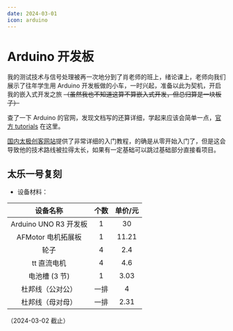 ```yaml
---
date: 2024-03-01
icon: arduino
---
```


# Arduino 开发板

我的测试技术与信号处理被再一次地分到了肖老师的班上，绪论课上，老师向我们展示了往年学生用 Arduino 开发板做的小车，一时兴起，准备以此为契机，开启我的嵌入式开发之旅 ~~（虽然我也不知道这算不算嵌入式开发，但总归算是一块板子）~~

查了一下 Arduino 的官网，发现文档写的还算详细，学起来应该会简单一点，[官方 tutorials](https://docs.arduino.cc/) 在这里。

[国内太极创客网站](http://www.taichi-maker.com/)提供了非常详细的入门教程，的确是从零开始入门了，但是这会导致他的技术路线被拉得太长，如果有一定基础可以跳过基础部分直接看项目。

## 太乐一号复刻

- 设备材料：

|       设备名称        | 个数 | 单价/元 |
| :-------------------: | :--: | :-----: |
| Arduino UNO R3 开发板 |  1   |   30    |
|  AFMotor 电机拓展板   |  1   |  11.21  |
|         轮子          |  4   |   2.4   |
|      tt 直流电机      |  4   |   4.6   |
|        电池槽 (3 节)         |  1   |  3.03   |
|   杜邦线（公对公）    | 一排 |    4    |
|   杜邦线（母对母）    | 一排 |  2.31   |

（2024-03-02 截止）
